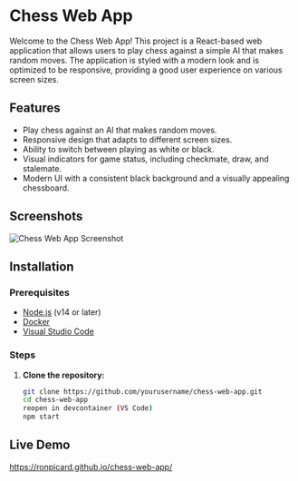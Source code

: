 # Chess Web App

Welcome to the Chess Web App! This project is a React-based web application that allows users to play chess against a simple AI that makes random moves. The application is styled with a modern look and is optimized to be responsive, providing a good user experience on various screen sizes.

## Features

- Play chess against an AI that makes random moves.
- Responsive design that adapts to different screen sizes.
- Ability to switch between playing as white or black.
- Visual indicators for game status, including checkmate, draw, and stalemate.
- Modern UI with a consistent black background and a visually appealing chessboard.

## Screenshots

![Chess Web App Screenshot](screenshot.png)

## Installation

### Prerequisites

- [Node.js](https://nodejs.org/) (v14 or later)
- [Docker](https://www.docker.com/)
- [Visual Studio Code](https://code.visualstudio.com/)

### Steps

1. **Clone the repository:**
   ```bash
   git clone https://github.com/yourusername/chess-web-app.git
   cd chess-web-app
   reopen in devcontainer (VS Code)
   npm start

## Live Demo
https://ronpicard.github.io/chess-web-app/
